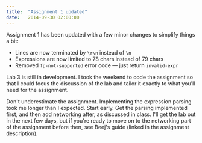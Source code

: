 ```yaml
---
title:  "Assignment 1 updated"
date:   2014-09-30 02:00:00
---
```


Assignment 1 has been updated with a few minor changes to simplify things a
bit:

* Lines are now terminated by `\r\n` instead of `\n`
* Expressions are now limited to 78 chars instead of 79 chars
* Removed `fp-not-supported` error code &mdash; just return `invalid-expr`

Lab 3 is still in development.  I took the weekend to code the assignment
so that I could focus the discussion of the lab and tailor it exactly to
what you'll need for the assignment.

Don't underestimate the assignment.  Implementing the expression parsing
took me longer than I expected.  Start early.  Get the parsing implemented
first, and then add networking after, as discussed in class.  I'll get the
lab out in the next few days, but if you're ready to move on to the
networking part of the assignment before then, see Beej's guide (linked in
the assignment description).

